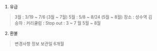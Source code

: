 1. 유급
> 3월 : 3/19 ~ 7/6 (3월 ~ 7월)
> 5월 : 5/8 ~ 8/24 (5월 ~ 8월)
> 장소 : 성수역
> 김승하 : 
> 커리큘럼 :
> Stop out : 
> 3 ~ 7 월 5월 ~ 8월 

2. 환불
> 변경사항
> 정보 보관일 6개월